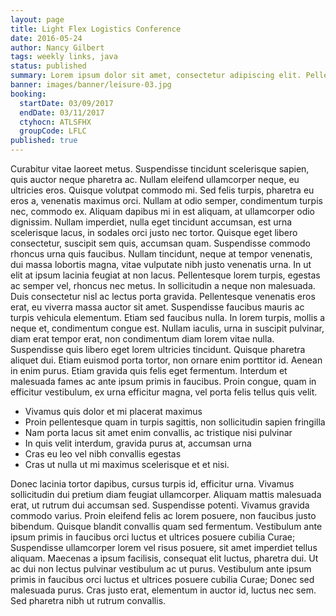 ```yaml
---
layout: page
title: Light Flex Logistics Conference
date: 2016-05-24
author: Nancy Gilbert
tags: weekly links, java
status: published
summary: Lorem ipsum dolor sit amet, consectetur adipiscing elit. Pellentesque.
banner: images/banner/leisure-03.jpg
booking:
  startDate: 03/09/2017
  endDate: 03/11/2017
  ctyhocn: ATLSFHX
  groupCode: LFLC
published: true
---
```

Curabitur vitae laoreet metus. Suspendisse tincidunt scelerisque sapien, quis auctor neque pharetra ac. Nullam eleifend ullamcorper neque, eu ultricies eros. Quisque volutpat commodo mi. Sed felis turpis, pharetra eu eros a, venenatis maximus orci. Nullam at odio semper, condimentum turpis nec, commodo ex. Aliquam dapibus mi in est aliquam, at ullamcorper odio dignissim. Nullam imperdiet, nulla eget tincidunt accumsan, est urna scelerisque lacus, in sodales orci justo nec tortor. Quisque eget libero consectetur, suscipit sem quis, accumsan quam. Suspendisse commodo rhoncus urna quis faucibus. Nullam tincidunt, neque at tempor venenatis, dui massa lobortis magna, vitae vulputate nibh justo venenatis urna. In ut elit at ipsum lacinia feugiat at non lacus.
Pellentesque lorem turpis, egestas ac semper vel, rhoncus nec metus. In sollicitudin a neque non malesuada. Duis consectetur nisl ac lectus porta gravida. Pellentesque venenatis eros erat, eu viverra massa auctor sit amet. Suspendisse faucibus mauris ac turpis vehicula elementum. Etiam sed faucibus nulla. In lorem turpis, mollis a neque et, condimentum congue est. Nullam iaculis, urna in suscipit pulvinar, diam erat tempor erat, non condimentum diam lorem vitae nulla. Suspendisse quis libero eget lorem ultricies tincidunt. Quisque pharetra aliquet dui. Etiam euismod porta tortor, non ornare enim porttitor id. Aenean in enim purus. Etiam gravida quis felis eget fermentum. Interdum et malesuada fames ac ante ipsum primis in faucibus. Proin congue, quam in efficitur vestibulum, ex urna efficitur magna, vel porta felis tellus quis velit.

* Vivamus quis dolor et mi placerat maximus
* Proin pellentesque quam in turpis sagittis, non sollicitudin sapien fringilla
* Nam porta lacus sit amet enim convallis, ac tristique nisi pulvinar
* In quis velit interdum, gravida purus at, accumsan urna
* Cras eu leo vel nibh convallis egestas
* Cras ut nulla ut mi maximus scelerisque et et nisi.

Donec lacinia tortor dapibus, cursus turpis id, efficitur urna. Vivamus sollicitudin dui pretium diam feugiat ullamcorper. Aliquam mattis malesuada erat, ut rutrum dui accumsan sed. Suspendisse potenti. Vivamus gravida commodo varius. Proin eleifend felis ac lorem posuere, non faucibus justo bibendum. Quisque blandit convallis quam sed fermentum. Vestibulum ante ipsum primis in faucibus orci luctus et ultrices posuere cubilia Curae; Suspendisse ullamcorper lorem vel risus posuere, sit amet imperdiet tellus aliquam. Maecenas a ipsum facilisis, consequat elit luctus, pharetra dui. Ut ac dui non lectus pulvinar vestibulum ac ut purus. Vestibulum ante ipsum primis in faucibus orci luctus et ultrices posuere cubilia Curae; Donec sed malesuada purus. Cras justo erat, elementum in auctor id, luctus nec sem. Sed pharetra nibh ut rutrum convallis.
